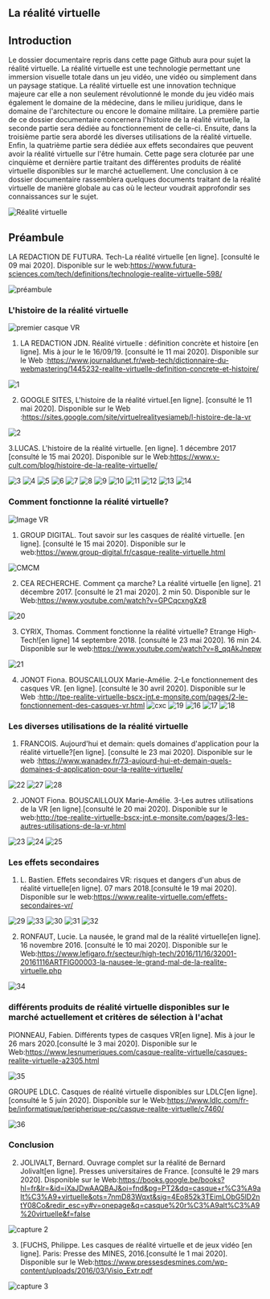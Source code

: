 ## La réalité virtuelle

## Introduction

Le dossier documentaire repris dans cette page Github aura pour sujet la réalité virtuelle. La réalité virtuelle est une technologie permettant une immersion visuelle totale dans un jeu vidéo, une vidéo ou simplement dans un paysage statique. La réalité virtuelle est une innovation technique majeure car elle a non seulement révolutionné le monde du jeu vidéo mais également le domaine de la médecine, dans le milieu juridique, dans le domaine de l'architecture ou encore le domaine militaire. 
La première partie de ce dossier documentaire concernera l'histoire de la réalité virtuelle, la seconde partie sera dédiée au fonctionnement de celle-ci. Ensuite, dans la troisième partie sera abordé les diverses utilisations de la réalité virtuelle. Enfin, la quatrième partie sera dédiée aux effets secondaires que peuvent avoir la réalité virtuelle sur l'être humain. Cette page sera cloturée par une cinquième et dernière partie traitant des différentes produits de réalité virtuelle disponibles sur le marché actuellement.
Une conclusion à ce dossier documentaire rassemblera quelques documents traitant de la réalité virtuelle de manière globale au cas où le lecteur voudrait approfondir ses connaissances sur le sujet.

 ![Réalité virtuelle](https://cdn.futura-sciences.com/buildsv6/images/wide1920/c/a/c/cac14930c6_125177_realite-virtuelle-vr.jpg)
## Préambule
 LA REDACTION DE FUTURA. Tech-La réalité virtuelle [en ligne]. [consulté le 09 mai 2020]. Disponible sur le web:<https://www.futura-sciences.com/tech/definitions/technologie-realite-virtuelle-598/>
 
![préambule](https://user-images.githubusercontent.com/62696096/84038191-e8de5300-a99f-11ea-8bd7-6fa6169d36cd.JPG)


### L'histoire de la réalité virtuelle

![premier casque VR](https://www.realite-virtuelle.com/wp-content/uploads/2017/11/histoire-de-la-vr-660x330.jpg)

1. LA REDACTION JDN. Réalité virtuelle : définition concrète et histoire [en ligne]. Mis à jour le le 16/09/19. [consulté le 11 mai 2020]. Disponible sur le Web :<https://www.journaldunet.fr/web-tech/dictionnaire-du-webmastering/1445232-realite-virtuelle-definition-concrete-et-histoire/>

![1](https://user-images.githubusercontent.com/62696096/84071722-7c2e7d00-a9ce-11ea-95a5-65b4edec4271.JPG)

2. GOOGLE SITES, L'histoire de la réalité virtuel.[en ligne]. [consulté le 11 mai 2020]. Disponible sur le Web :<https://sites.google.com/site/virtuelrealityesiameb/l-histoire-de-la-vr>

![2](https://user-images.githubusercontent.com/62696096/84072151-04148700-a9cf-11ea-9bfa-0b83ffe2f18d.JPG)

3.LUCAS. L'histoire de la réalité virtuelle. [en ligne]. 1 décembre 2017 [consulté le 15 mai 2020]. Disponible sur le Web:<https://www.v-cult.com/blog/histoire-de-la-realite-virtuelle/>

![3](https://user-images.githubusercontent.com/62696096/84072875-2c50b580-a9d0-11ea-89c2-602bdadfd2eb.JPG)
![4](https://user-images.githubusercontent.com/62696096/84072934-3f638580-a9d0-11ea-9d72-3beda9658b54.JPG)
![5](https://user-images.githubusercontent.com/62696096/84072952-48eced80-a9d0-11ea-9542-56aa5996fbd8.JPG)
![6](https://user-images.githubusercontent.com/62696096/84072982-51ddbf00-a9d0-11ea-9884-36a475fc615b.JPG)
![7](https://user-images.githubusercontent.com/62696096/84073011-5904cd00-a9d0-11ea-8000-a1083282abf2.JPG)
![8](https://user-images.githubusercontent.com/62696096/84073033-61f59e80-a9d0-11ea-97e2-7d37bd9424ae.JPG)
![9](https://user-images.githubusercontent.com/62696096/84073034-628e3500-a9d0-11ea-9972-612987b71540.JPG)
![10](https://user-images.githubusercontent.com/62696096/84073037-628e3500-a9d0-11ea-9ad3-3dd09c5483f0.JPG)
![11](https://user-images.githubusercontent.com/62696096/84073039-6326cb80-a9d0-11ea-996f-19de5c4b731d.JPG)
![12](https://user-images.githubusercontent.com/62696096/84073040-6326cb80-a9d0-11ea-89fe-c3a7e1a3b9c5.JPG)
![13](https://user-images.githubusercontent.com/62696096/84073042-6326cb80-a9d0-11ea-9aae-0c6fa2938dc5.JPG)
![14](https://user-images.githubusercontent.com/62696096/84073031-615d0800-a9d0-11ea-9aa4-48f004a703cc.JPG)


### Comment fonctionne la réalité virtuelle?

![Image VR](https://www.realite-virtuelle.com/wp-content/uploads/2016/06/nimble-vr-headset-750x422.jpg)

1. GROUP DIGITAL. Tout savoir sur les casques de réalité virtuelle. [en ligne]. [consulté le 15 mai 2020]. Disponible sur le web:<https://www.group-digital.fr/casque-realite-virtuelle.html>

![CMCM](https://user-images.githubusercontent.com/62696096/84074080-44293900-a9d2-11ea-9efe-cbbcb4e95dc6.JPG)

2. CEA RECHERCHE. Comment ça marche? La réalité virtuelle [en ligne]. 21 décembre 2017. [consulté le 21 mai 2020]. 2 min 50. Disponible sur le Web:<https://www.youtube.com/watch?v=GPCqcxngXz8>


![20](https://user-images.githubusercontent.com/62696096/84161980-29a59d00-aa70-11ea-8325-7b421108a4f7.JPG)

3. CYRIX, Thomas. Comment fonctionne la réalité virtuelle? Etrange High-Tech![en ligne] 14 septembre 2018. [consulté le 23 mai 2020]. 16 min 24. Disponible sur le web:<https://www.youtube.com/watch?v=8_qqAkJnepw>

![21](https://user-images.githubusercontent.com/62696096/84161939-1d214480-aa70-11ea-8b80-5c5dbd75ff5e.JPG)

4. JONOT Fiona. BOUSCAILLOUX Marie-Amélie. 2-Le fonctionnement des casques VR. [en ligne]. [consulté le 30 avril 2020]. Disponible sur le Web :<http://tpe-realite-virtuelle-bscx-jnt.e-monsite.com/pages/2-le-fonctionnement-des-casques-vr.html>
![cxc](https://user-images.githubusercontent.com/62696096/84159554-7c318a00-aa6d-11ea-99a2-9201f798a39e.JPG)
![19](https://user-images.githubusercontent.com/62696096/84159613-8e132d00-aa6d-11ea-8f83-6807646f6437.JPG)
![16](https://user-images.githubusercontent.com/62696096/84159616-8eabc380-aa6d-11ea-8617-9d65aa5b8b27.JPG)
![17](https://user-images.githubusercontent.com/62696096/84159618-8eabc380-aa6d-11ea-9e3d-279d7989ee54.JPG)
![18](https://user-images.githubusercontent.com/62696096/84159619-8f445a00-aa6d-11ea-9d8f-31a73598d146.JPG)



### Les diverses utilisations de la réalité virtuelle

1. FRANCOIS. Aujourd'hui et demain: quels domaines d'application pour la réalité virtuelle?[en ligne]. [consulté le 23 mai 2020]. Disponible sur le web :<https://www.wanadev.fr/73-aujourd-hui-et-demain-quels-domaines-d-application-pour-la-realite-virtuelle/>

![22](https://user-images.githubusercontent.com/62696096/84162444-ad5f8980-aa70-11ea-8357-f0950781a4ab.JPG)
![27](https://user-images.githubusercontent.com/62696096/84162964-4393af80-aa71-11ea-9721-b974b2b83561.JPG)
![28](https://user-images.githubusercontent.com/62696096/84162967-4393af80-aa71-11ea-89d4-aa5a52eef9c6.JPG)

2. JONOT Fiona. BOUSCAILLOUX Marie-Amélie. 3-Les autres utilisations de la VR [en ligne].[consulté le 20 mai 2020]. Disponible sur le web:<http://tpe-realite-virtuelle-bscx-jnt.e-monsite.com/pages/3-les-autres-utilisations-de-la-vr.html>

![23](https://user-images.githubusercontent.com/62696096/84163084-6756f580-aa71-11ea-8b08-f2885e171671.JPG)
![24](https://user-images.githubusercontent.com/62696096/84163089-67ef8c00-aa71-11ea-9cce-5795a2885f83.JPG)
![25](https://user-images.githubusercontent.com/62696096/84163091-67ef8c00-aa71-11ea-9ecd-8e3350e9b48d.JPG)




### Les effets secondaires

1. L. Bastien. Effets secondaires VR: risques et dangers d'un abus de réalité virtuelle[en ligne]. 07 mars 2018.[consulté le 19 mai 2020]. Disponible sur le web:<https://www.realite-virtuelle.com/effets-secondaires-vr/>

![29](https://user-images.githubusercontent.com/62696096/84163984-5490f080-aa72-11ea-9796-ef501c064931.JPG)
![33](https://user-images.githubusercontent.com/62696096/84163992-565ab400-aa72-11ea-8120-faaf4cbaef9e.JPG)
![30](https://user-images.githubusercontent.com/62696096/84163993-565ab400-aa72-11ea-88ce-2113bbd80209.JPG)
![31](https://user-images.githubusercontent.com/62696096/84163994-565ab400-aa72-11ea-852d-f8238c488df8.JPG)
![32](https://user-images.githubusercontent.com/62696096/84163996-56f34a80-aa72-11ea-8cf2-4950d01a2314.JPG)

2. RONFAUT, Lucie. La nausée, le grand mal de la réalité virtuelle[en ligne]. 16 novembre 2016. [consulté le 10 mai 2020]. Disponible sur le Web:<https://www.lefigaro.fr/secteur/high-tech/2016/11/16/32001-20161116ARTFIG00003-la-nausee-le-grand-mal-de-la-realite-virtuelle.php>

![34](https://user-images.githubusercontent.com/62696096/84164345-b2bdd380-aa72-11ea-8efb-755a1d931ce7.JPG)

### différents produits de réalité virtuelle disponibles sur le marché actuellement et critères de sélection à l'achat

PIONNEAU, Fabien. Différents types de casques VR[en ligne]. Mis à jour le 26 mars 2020.[consulté le 3 mai 2020]. Disponible sur le Web:<https://www.lesnumeriques.com/casque-realite-virtuelle/casques-realite-virtuelle-a2305.html>

![35](https://user-images.githubusercontent.com/62696096/84164707-252eb380-aa73-11ea-90f7-997bc60282d9.JPG)

GROUPE LDLC. Casques de réalité virtuelle disponibles sur LDLC[en ligne]. [consulté le 5 juin 2020]. Disponible sur le Web:<https://www.ldlc.com/fr-be/informatique/peripherique-pc/casque-realite-virtuelle/c7460/>


![36](https://user-images.githubusercontent.com/62696096/84165047-7d65b580-aa73-11ea-957e-7776355ebb4d.JPG)

### Conclusion


2. JOLIVALT, Bernard. Ouvrage complet sur la réalité de Bernard Jolivalt[en ligne]. Presses universitaires de France. [consulté le 29 mars 2020]. Disponible sur le Web:<https://books.google.be/books?hl=fr&lr=&id=iXaJDwAAQBAJ&oi=fnd&pg=PT2&dq=casque+r%C3%A9alt%C3%A9+virtuelle&ots=7nmD83Wqxt&sig=4Eo852k3TEimLObG5lD2ntY08Co&redir_esc=y#v=onepage&q=casque%20r%C3%A9alt%C3%A9%20virtuelle&f=false> 

![capture 2](https://user-images.githubusercontent.com/62696096/84038745-9a7d8400-a9a0-11ea-825b-612c94f2e398.JPG)

3. [FUCHS, Philippe. Les casques de réalité virtuelle et de jeux vidéo [en ligne]. Paris: Presse des MINES, 2016.[consulté le 1 mai 2020]. Disponible sur le Web:<https://www.pressesdesmines.com/wp-content/uploads/2016/03/Visio_Extr.pdf>

![capture 3](https://user-images.githubusercontent.com/62696096/84038918-cc8ee600-a9a0-11ea-9f8e-f0fddaed786d.JPG)

